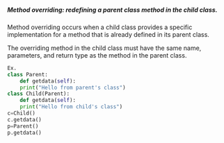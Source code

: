 ##### Method overriding: redefining a parent class method in the child class.
 
Method overriding occurs when a child class provides a specific implementation for a method that is already defined in its parent class.

The overriding method in the child class must have the same name, parameters, and return type as the method in the parent class.
```python
Ex.
class Parent:
    def getdata(self):
    print("Hello from parent's class")
class Child(Parent):
    def getdata(self):
    print("Hello from child's class")
c=Child()
c.getdata()
p=Parent()
p.getdata()
```